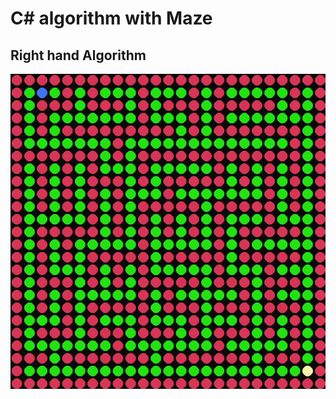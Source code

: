 # C# algorithm with Maze

## Right hand Algorithm

<img src="./asset/light_hand_alg.gif" width="600">